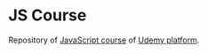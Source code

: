 # JS Course
Repository of [JavaScript course](https://www.udemy.com/course/programacion-desarrollo-web/) of [Udemy platform](https://www.udemy.com/).
